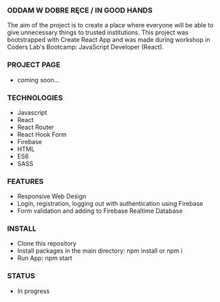 ### ODDAM W DOBRE RĘCE / IN GOOD HANDS

The aim of the project is to create a place where everyone will be able to give unnecessary things to trusted institutions. This project was bootstrapped with Create React App and was made during workshop in Coders Lab's Bootcamp: JavaScript Developer (React).

### PROJECT PAGE

* coming soon...

### TECHNOLOGIES

* Javascript
* React
* React Router
* React Hook Form
* Firebase
* HTML
* ES6
* SASS

### FEATURES

* Responsive Web Design
* Login, registration, logging out with authentication using Firebase
* Form validation and adding to Firebase Realtime Database

### INSTALL

* Clone this repository
* Install packages in the main directory: npm install or npm i
* Run App: npm start

### STATUS

* In progress

